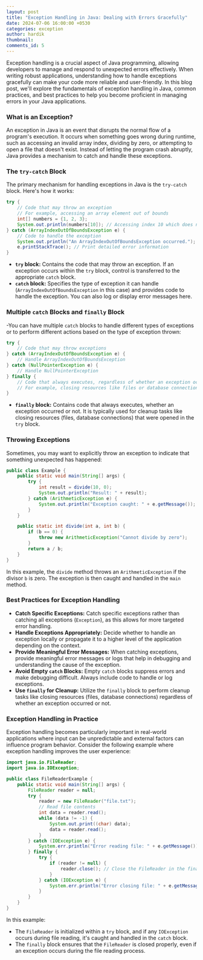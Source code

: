 ```yaml
---
layout: post
title: "Exception Handling in Java: Dealing with Errors Gracefully"
date: 2024-07-06 16:00:00 +0530
categories: exception
author: hardik
thumbnail: 
comments_id: 5
---
```


Exception handling is a crucial aspect of Java programming, allowing developers to manage and respond to unexpected errors effectively. When writing robust applications, understanding how to handle exceptions gracefully can make your code more reliable and user-friendly. In this blog post, we'll explore the fundamentals of exception handling in Java, common practices, and best practices to help you become proficient in managing errors in your Java applications.
<!--more-->

### What is an Exception?

An exception in Java is an event that disrupts the normal flow of a program's execution. It occurs when something goes wrong during runtime, such as accessing an invalid array index, dividing by zero, or attempting to open a file that doesn't exist. Instead of letting the program crash abruptly, Java provides a mechanism to catch and handle these exceptions.

### The `try-catch` Block

The primary mechanism for handling exceptions in Java is the `try-catch` block. Here's how it works:

```java
try {
    // Code that may throw an exception
    // For example, accessing an array element out of bounds
    int[] numbers = {1, 2, 3};
    System.out.println(numbers[10]); // Accessing index 10 which does not exist
} catch (ArrayIndexOutOfBoundsException e) {
    // Code to handle the exception
    System.out.println("An ArrayIndexOutOfBoundsException occurred.");
    e.printStackTrace(); // Print detailed error information
}
```

- **`try` block:** Contains the code that may throw an exception. If an exception occurs within the `try` block, control is transferred to the appropriate `catch` block.
- **`catch` block:** Specifies the type of exception it can handle (`ArrayIndexOutOfBoundsException` in this case) and provides code to handle the exception. You can also log or display error messages here.

### Multiple `catch` Blocks and `finally` Block

-You can have multiple `catch` blocks to handle different types of exceptions or to perform different actions based on the type of exception thrown:

```java
try {
    // Code that may throw exceptions
} catch (ArrayIndexOutOfBoundsException e) {
    // Handle ArrayIndexOutOfBoundsException
} catch (NullPointerException e) {
    // Handle NullPointerException
} finally {
    // Code that always executes, regardless of whether an exception occurred or not
    // For example, closing resources like files or database connections
}
```

- **`finally` block:** Contains code that always executes, whether an exception occurred or not. It is typically used for cleanup tasks like closing resources (files, database connections) that were opened in the `try` block.

### Throwing Exceptions

Sometimes, you may want to explicitly throw an exception to indicate that something unexpected has happened:

```java
public class Example {
    public static void main(String[] args) {
        try {
            int result = divide(10, 0);
            System.out.println("Result: " + result);
        } catch (ArithmeticException e) {
            System.out.println("Exception caught: " + e.getMessage());
        }
    }

    public static int divide(int a, int b) {
        if (b == 0) {
            throw new ArithmeticException("Cannot divide by zero");
        }
        return a / b;
    }
}
```

In this example, the `divide` method throws an `ArithmeticException` if the divisor `b` is zero. The exception is then caught and handled in the `main` method.

### Best Practices for Exception Handling

- **Catch Specific Exceptions:** Catch specific exceptions rather than catching all exceptions (`Exception`), as this allows for more targeted error handling.
- **Handle Exceptions Appropriately:** Decide whether to handle an exception locally or propagate it to a higher level of the application depending on the context.
- **Provide Meaningful Error Messages:** When catching exceptions, provide meaningful error messages or logs that help in debugging and understanding the cause of the exception.
- **Avoid Empty `catch` Blocks:** Empty `catch` blocks suppress errors and make debugging difficult. Always include code to handle or log exceptions.
- **Use `finally` for Cleanup:** Utilize the `finally` block to perform cleanup tasks like closing resources (files, database connections) regardless of whether an exception occurred or not.

### Exception Handling in Practice

Exception handling becomes particularly important in real-world applications where input can be unpredictable and external factors can influence program behavior. Consider the following example where exception handling improves the user experience:

```java
import java.io.FileReader;
import java.io.IOException;

public class FileReaderExample {
    public static void main(String[] args) {
        FileReader reader = null;
        try {
            reader = new FileReader("file.txt");
            // Read file contents
            int data = reader.read();
            while (data != -1) {
                System.out.print((char) data);
                data = reader.read();
            }
        } catch (IOException e) {
            System.err.println("Error reading file: " + e.getMessage());
        } finally {
            try {
                if (reader != null) {
                    reader.close(); // Close the FileReader in the finally block
                }
            } catch (IOException e) {
                System.err.println("Error closing file: " + e.getMessage());
            }
        }
    }
}
```

In this example:

- The `FileReader` is initialized within a `try` block, and if any `IOException` occurs during file reading, it's caught and handled in the `catch` block.
- The `finally` block ensures that the `FileReader` is closed properly, even if an exception occurs during the file reading process.